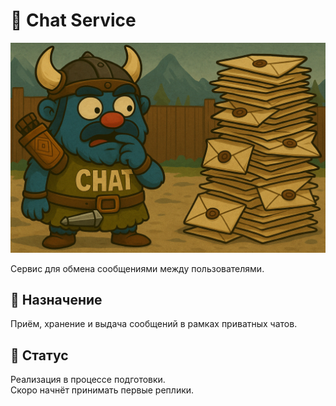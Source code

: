 # 💬 Chat Service

<div style="text-align: left;">
  <img src="./docs/assets/chat-ms.png" alt="chat-platform architecture" width="800"/>
</div>

Сервис для обмена сообщениями между пользователями.

## 🧩 Назначение

Приём, хранение и выдача сообщений в рамках приватных чатов.

## 🚧 Статус

Реализация в процессе подготовки.  
Скоро начнёт принимать первые реплики.
